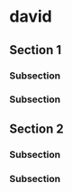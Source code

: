 # david

## Section 1

### Subsection

### Subsection

## Section 2

### Subsection

### Subsection
